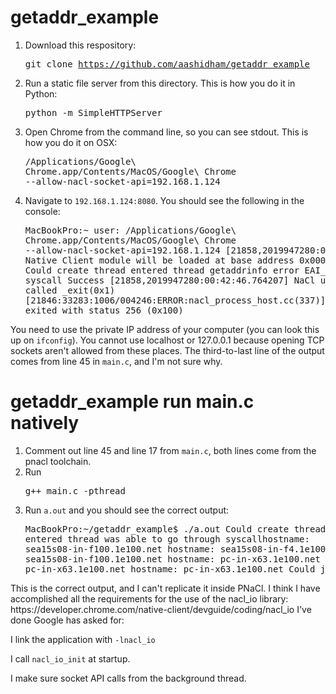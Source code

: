 # getaddr_example
1. Download this respository: <pre>git clone https://github.com/aashidham/getaddr_example</pre>
2. Run a static file server from this directory. This is how you do it in Python: <pre>python -m SimpleHTTPServer</pre>
3. Open Chrome from the command line, so you can see stdout. This is how you do it on OSX: <pre>/Applications/Google\ Chrome.app/Contents/MacOS/Google\ Chrome  --allow-nacl-socket-api=192.168.1.124</pre>
4. Navigate to <code>192.168.1.124:8080</code>. You should see the following in the console:<pre>MacBookPro:~ user: /Applications/Google\ Chrome.app/Contents/MacOS/Google\ Chrome --allow-nacl-socket-api=192.168.1.124
[21858,2019947280:00:42:46.740706] Native Client module will be loaded at base address 0x00000e4500000000
Could create thread
entered thread
getaddrinfo error EAI_SYSTEM in syscall Success
[21858,2019947280:00:42:46.764207] NaCl untrusted code called _exit(0x1)
[21846:33283:1006/004246:ERROR:nacl_process_host.cc(337)] NaCl process exited with status 256 (0x100)
</pre>
You need to use the private IP address of your computer (you can look this up on <code>ifconfig</code>). You cannot use localhost or 127.0.0.1 because opening TCP sockets aren't allowed from these places.
The third-to-last line of the output comes from line 45 in <code>main.c</code>, and I'm not sure why.

# getaddr_example run main.c natively
1. Comment out line 45 and line 17 from <code>main.c</code>, both lines come from the pnacl toolchain.
2. Run <pre>g++ main.c -pthread</pre>
3. Run <code>a.out</code> and you should see the correct output:<pre>MacBookPro:~/getaddr_example$ ./a.out
Could create thread
entered thread
was able to go through syscallhostname: sea15s08-in-f100.1e100.net
hostname: sea15s08-in-f4.1e100.net
hostname: sea15s08-in-f100.1e100.net
hostname: pc-in-x63.1e100.net
hostname: pc-in-x63.1e100.net
hostname: pc-in-x63.1e100.net
Could join thread
</pre>
This is the correct output, and I can't replicate it inside PNaCl. I think I have accomplished all the requirements for the use of the nacl_io library: https://developer.chrome.com/native-client/devguide/coding/nacl_io I've done Google has asked for:

I link the application with <code>-lnacl_io</code>

I call <code>nacl_io_init</code> at startup.

I make sure socket API calls from the background thread.


